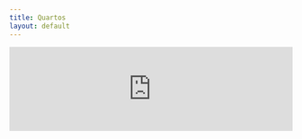 ```yaml
---
title: Quartos
layout: default
---
```


<iframe src="https://hotels.cloudbeds.com/pt-br/reservas/e45cDT" width="100%" 
scrolling="no" class="iframe-class" frameborder="0" id="cloudbeds"></iframe> 
